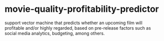 # movie-quality-profitability-predictor
support vector machine that predicts whether an upcoming film will profitable and/or highly regarded, based on pre-release factors such as social media analytics, budgeting, among others.
